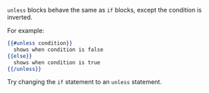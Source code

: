 `unless` blocks behave the same as `if` blocks, except the condition is inverted.

For example:
```hbs
{{#unless condition}}
  shows when condition is false
{{else}}
  shows when condition is true
{{/unless}}
```

Try changing the `if` statement to an `unless` statement.
